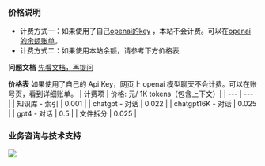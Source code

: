 ### 价格说明
* 计费方式一：如果使用了自己[openai的key](https://platform.openai.com/account/api-keys) ，本站不会计费。可以在[openai的余额账单](https://platform.openai.com/account/usage)。
* 计费方式二：如果使用本站余额，请参考下方价格表


**问题文档**
[先看文档，再提问](https://kjqvjse66l.feishu.cn/docx/HtrgdT0pkonP4kxGx8qcu6XDnGh)


**价格表**
如果使用了自己的 Api Key，网页上 openai 模型聊天不会计费。可以在账号页，看到详细账单。
| 计费项 | 价格: 元/ 1K tokens（包含上下文）|
| --- | --- |
| 知识库 - 索引 | 0.001 |
| chatgpt - 对话 | 0.022 |
| chatgpt16K - 对话 | 0.025 |
| gpt4 - 对话 | 0.5 |
| 文件拆分 | 0.025 |



### 业务咨询与技术支持

![](/imgs/wx300.jpg)

